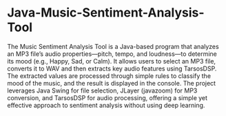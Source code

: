 # Java-Music-Sentiment-Analysis-Tool
The Music Sentiment Analysis Tool is a Java-based program that analyzes an MP3 file’s audio properties—pitch, tempo, and loudness—to determine its mood (e.g., Happy, Sad, or Calm). It allows users to select an MP3 file, converts it to WAV and then extracts key audio features using TarsosDSP. The extracted values are processed through simple rules to classify the mood of the music, and the result is displayed in the console. The project leverages Java Swing for file selection, JLayer (javazoom) for MP3 conversion, and TarsosDSP for audio processing, offering a simple yet effective approach to sentiment analysis without using deep learning.
